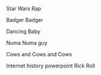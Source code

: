 

Star Wars Rap

Badger Badger

Dancing Baby

Numa Numa guy

Cows and Cows and Cows

Internet history powerpoint Rick Roll

